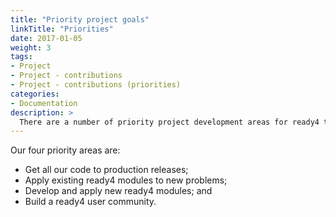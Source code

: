 ```yaml
---
title: "Priority project goals"
linkTitle: "Priorities"
date: 2017-01-05
weight: 3
tags:
- Project
- Project - contributions
- Project - contributions (priorities)
categories:
- Documentation
description: >
  There are a number of priority project development areas for ready4 that we'd love your help with.
---
```



Our four priority areas are:

- Get all our code to production releases;
- Apply existing ready4 modules to new problems; 
- Develop and apply new ready4 modules; and
- Build a ready4 user community.

